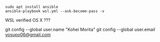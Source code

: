 ```
sudo apt install ansible
ansible-playbook wsl.yml --ask-become-pass -v
```

WSL verified
OS X ???

git config --global user.name "Kohei Morita"
git config --global user.email yosupo06@gmail.com


